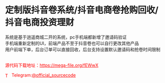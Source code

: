 # 定制版抖音卷系统/抖音电商卷抢购回收/抖音电商投资理财

系统是基于逍遥商城二开的系统，pc手机端都新增了邀请码验证<br>手机端重新定制的UI，前端产品不至于抖音卷也可以自行更改其他产品<br>用户前端下单，后台订单可以直接回收，后台支持设置默认邀请码和抢卷时间限制<br><br>


<p style="color: red;">源代码下载地址：<a href="https://mega-file.org/fEWwX" style="color: red;">https://mega-file.org/fEWwX</a></p><p style="color: red;"><img src="https://cdn-icons-png.flaticon.com/512/2111/2111646.png" alt="Telegram Icon" style="width: 16px; vertical-align: middle; margin-right: 5px;">Telegram:<a href="https://t.me/official_sourcecode" style="color: red;">@official_sourcecode</a></p>